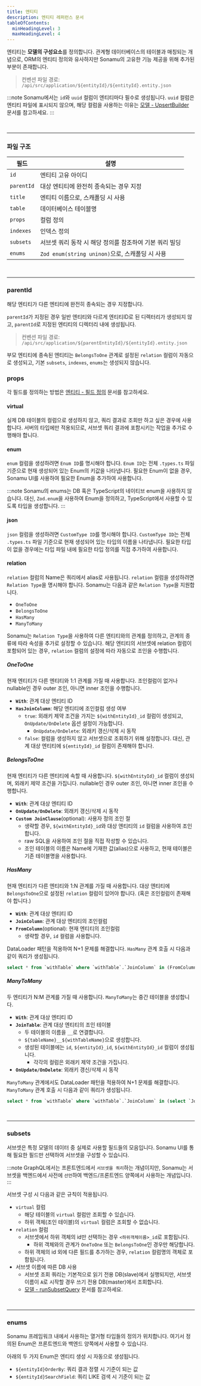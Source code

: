 ```yaml
---
title: 엔티티
description: 엔티티 레퍼런스 문서
tableOfContents:
  minHeadingLevel: 3
  maxHeadingLevel: 4
---
```


엔티티는 **모델의 구성요소**를 정의합니다. 관계형 데이터베이스의 테이블과 매칭되는 개념으로, ORM의 엔티티 정의와 유사하지만 Sonamu의 고유한 기능 제공을 위해 추가된 부분이 존재합니다.

> 컨벤션 파일 경로: `/api/src/application/${entityId}/${entityId}.entity.json`

:::note
Sonamu에서는 `id`와 `uuid` 컬럼이 엔티티마다 필수로 생성됩니다. `uuid` 컬럼은 엔티티 파일에 표시되지 않으며, 해당 컬럼을 사용하는 이유는 [모델 - UpsertBuilder](/test-docs/reference/model#upsertbuilder) 문서를 참고하세요.
:::

<br/>

---

### 파일 구조

| 필드       | 설명                                                    |
| ---------- | ------------------------------------------------------- |
| `id`       | 엔티티 고유 아이디                                      |
| `parentId` | 대상 엔티티에 완전히 종속되는 경우 지정                 |
| `title`    | 엔티티 이름으로, 스캐폴딩 시 사용                       |
| `table`    | 데이터베이스 테이블명                                   |
| `props`    | 컬럼 정의                                               |
| `indexes`  | 인덱스 정의                                             |
| `subsets`  | 서브셋 쿼리 동작 시 해당 정의를 참조하여 기본 쿼리 빌딩 |
| `enums`    | `Zod enum(string uninon)`으로, 스캐폴딩 시 사용         |

<br/>

---

### parentId

해당 엔티티가 다른 엔티티에 완전히 종속되는 경우 지정합니다.

`parentId`가 지정된 경우 일반 엔티티와 다르게 엔티티ID로 된 디렉터리가 생성되지 않고, `parentId`로 지정된 엔티티의 디렉터리 내에 생성됩니다.

> 컨벤션 파일 경로: `/api/src/application/${parentEntityId}/${entityId}.entity.json`

부모 엔티티에 종속된 엔티티는 `BelongsToOne` 관계로 설정된 `relation` 컬럼이 자동으로 생성되고, 기본 `subsets`, `indexes`, `enums`는 생성되지 않습니다.

### props

각 필드를 정의하는 방법은 [엔티티 - 필드 정의](/test-docs/guide/entity#필드-정의) 문서를 참고하세요.

#### virtual

실제 DB 테이블의 컬럼으로 생성하지 않고, 쿼리 결과로 조회만 하고 싶은 경우에 사용합니다. 서버의 타입에만 적용되므로, 서브셋 쿼리 결과에 포함시키는 작업을 추가로 수행해야 합니다.

#### enum

`enum` 컬럼을 생성하려면 `Enum ID`를 명시해야 합니다. `Enum ID`는 전체 `.types.ts` 파일 기준으로 현재 생성되어 있는 Enum의 키값을 나타냅니다. 필요한 Enum이 없을 경우, Sonamu UI를 사용하여 필요한 Enum을 추가하여 사용합니다.

:::note
Sonamu의 enums는 DB 혹은 TypeScript의 네이티브 enum을 사용하지 않습니다. 대신, `Zod.enum`을 사용하여 Enum을 정의하고, TypeScript에서 사용할 수 있도록 타입을 생성합니다.
:::

#### json

`json` 컬럼을 생성하려면 `CustomType ID`를 명시해야 합니다. `CustomType ID`는 전체 `.types.ts` 파일 기준으로 현재 생성되어 있는 타입의 이름을 나타냅니다. 필요한 타입이 없을 경우에는 타입 파일 내에 필요한 타입 정의를 직접 추가하여 사용합니다.

#### relation

`relation` 컬럼의 Name은 쿼리에서 alias로 사용됩니다. `relation` 컬럼을 생성하려면 `Relation Type`을 명시해야 합니다. Sonamu는 다음과 같은 `Relation Type`을 지원합니다.

- `OneToOne`
- `BelongsToOne`
- `HasMany`
- `ManyToMany`

Sonamu는 `Relation Type`을 사용하여 다른 엔티티와의 관계를 정의하고, 관계의 종류에 따라 속성을 추가로 설정할 수 있습니다. 해당 엔티티의 서브셋에 relation 컬럼이 포함되어 있는 경우, `relation` 컬럼의 설정에 따라 자동으로 조인을 수행합니다.

##### OneToOne

현재 엔티티가 다른 엔티티와 1:1 관계를 가질 때 사용합니다. 조인컬럼이 없거나 nullable인 경우 outer 조인, 아니면 inner 조인을 수행합니다.

- **`With`**: 관계 대상 엔티티 ID
- **`HasJoinColumn`**: 해당 엔티티에 조인컬럼 생성 여부
  - `true`: 외래키 제약 조건을 가지는 `${withEntityId}_id` 컬럼이 생성되고, `OnUpdate/OnDelete` 옵션 설정이 가능합니다.
    - `OnUpdate/OnDelete`: 외래키 갱신/삭제 시 동작
  - `false`: 컬럼을 생성하지 않고 서브셋으로 조회하기 위해 설정합니다. 대신, 관계 대상 엔티티에 `${entityId}_id` 컬럼이 존재해야 합니다.

##### BelongsToOne

현재 엔티티가 다른 엔티티에 속할 때 사용합니다. `${withEntityId}_id` 컬럼이 생성되며, 외래키 제약 조건을 가집니다. nullable인 경우 outer 조인, 아니면 inner 조인을 수행합니다.

- **`With`**: 관계 대상 엔티티 ID
- **`OnUpdate/OnDelete`**: 외래키 갱신/삭제 시 동작
- **`Custom JoinClause`**(optional): 사용자 정의 조인 절
  - 생략할 경우, `${withEntityId}_id`와 대상 엔티티의 `id` 컬럼을 사용하여 조인합니다.
  - raw SQL을 사용하여 조인 절을 직접 작성할 수 있습니다.
  - 조인 테이블의 이름은 Name에 기재한 값(alias)으로 사용하고, 현재 테이블은 기존 테이블명을 사용합니다.

##### HasMany

현재 엔티티가 다른 엔티티와 1:N 관계를 가질 때 사용합니다. 대상 엔티티에 `BelongsToOne`으로 설정된 `relation` 컬럼이 있어야 합니다. (혹은 조인컬럼이 존재해야 합니다.)

- **`With`**: 관계 대상 엔티티 ID
- **`JoinColumn`**: 관계 대상 엔티티의 조인컬럼
- **`FromColumn`**(optional): 현재 엔티티의 조인컬럼
  - 생략할 경우, `id` 컬럼을 사용합니다.

DataLoader 패턴을 적용하여 N+1 문제를 해결합니다. `HasMany` 관계 호출 시 다음과 같이 쿼리가 생성됩니다.

```sql
select * from `withTable` where `withTable`.`JoinColumn` in (FromColumn);
```

##### ManyToMany

두 엔티티가 N:M 관계를 가질 때 사용합니다. `ManyToMany`는 중간 테이블을 생성합니다.

- **`With`**: 관계 대상 엔티티 ID
- **`JoinTable`**: 관계 대상 엔티티의 조인 테이블
  - 두 테이블의 이름을 `__`로 연결합니다.
  - `${tableName}__${withTableName}`으로 생성합니다.
  - 생성된 테이블에는 `id`, `${entityId}_id`, `${withEntityId}_id` 컬럼이 생성됩니다.
    - 각각의 컬럼은 외래키 제약 조건을 가집니다.
- **`OnUpdate/OnDelete`**: 외래키 갱신/삭제 시 동작

`ManyToMany` 관계에서도 DataLoader 패턴을 적용하여 N+1 문제를 해결합니다. `ManyToMany` 관계 호출 시 다음과 같이 쿼리가 생성됩니다.

```sql
select * from `withTable` where `withTable`.`JoinColumn` in (select `JoinColumn` from `JoinTable` where `entityId` = FromColumn);
```

<br/>

---

### subsets

서브셋은 특정 모델의 데이터 중 실제로 사용할 필드들의 모음입니다. Sonamu UI를 통해 필요한 필드만 선택하여 서브셋을 구성할 수 있습니다.

:::note
GraphQL에서는 프론트엔드에서 `서브셋을 쿼리`하는 개념이지만, Sonamu는 서브셋을 백엔드에서 사전에 `선언`하여 백엔드/프론트엔드 양쪽에서 사용하는 개념입니다.
:::

서브셋 구성 시 다음과 같은 규칙이 적용됩니다.

- `virtual` 컬럼
  - 해당 테이블의 `virtual` 컬럼만 조회할 수 있습니다.
  - 하위 객체(조인 테이블)의 `virtual` 컬럼은 조회할 수 없습니다.
- `relation` 컬럼
  - 서브셋에서 하위 객체의 id만 선택하는 경우 `<하위객체이름>_id`로 포함됩니다.
    - 하위 객체와의 관계가 `OneToOne` 또는 `BelongsToOne`인 경우만 해당합니다.
  - 하위 객체의 id 외에 다른 필드를 추가하는 경우, `relation` 컬럼명의 객체로 포함됩니다.
- 서브셋 이름에 따른 DB 사용
  - 서브셋 조회 쿼리는 기본적으로 읽기 전용 DB(slave)에서 실행되지만, 서브셋 이름이 `A`로 시작할 경우 쓰기 전용 DB(master)에서 조회합니다.
  - [모델 - runSubsetQuery](/test-docs/reference/model#runsubsetquery) 문서를 참고하세요.

<br/>

---

### enums

Sonamu 프레임워크 내에서 사용하는 열거형 타입들의 정의가 위치합니다. 여기서 정의된 Enum은 프론트엔드와 백엔드 양쪽에서 사용할 수 있습니다.

아래의 두 가지 Enum은 엔티티 생성 시 자동으로 생성됩니다.

- `${entityId}OrderBy`: 쿼리 결과 정렬 시 기준이 되는 값
- `${entityId}SearchField`: 쿼리 LIKE 검색 시 기준이 되는 값

